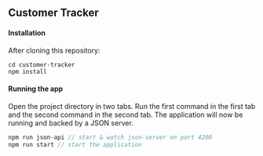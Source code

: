 ## Customer Tracker

#### Installation

After cloning this repository:

```
cd customer-tracker
npm install
```

#### Running the app

Open the project directory in two tabs. Run the first command in the first tab and the second command in the second tab. The application will now be running and backed by a JSON server.

```js
npm run json-api // start & watch json-server on port 4200
npm run start // start the application
```
